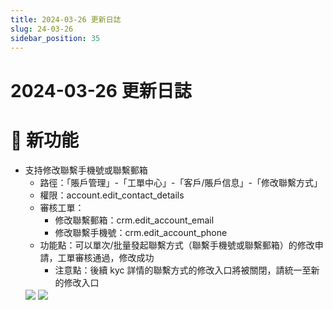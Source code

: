 ```yaml
---
title: 2024-03-26 更新日誌
slug: 24-03-26
sidebar_position: 35
---
```



# 2024-03-26 更新日誌

# 🎉 新功能

- 支持修改聯繫手機號或聯繫郵箱
    - 路徑：「賬戶管理」-「工單中心」-「客戶/賬戶信息」-「修改聯繫方式」
    - 權限：account.edit_contact_details
    - 審核工單：
        - 修改聯繫郵箱：crm.edit_account_email
        - 修改聯繫手機號：crm.edit_account_phone
    - 功能點：可以單次/批量發起聯繫方式（聯繫手機號或聯繫郵箱）的修改申請，工單審核通過，修改成功
        - 注意點：後續 kyc 詳情的聯繫方式的修改入口將被關閉，請統一至新的修改入口
    <img src="/assets/IPURbCKYdo5UkSx5RZich78Fnod.png" src-width="2434" src-height="1374" align="center"/>
    <img src="/assets/VbJmb7149ouP8dxmDaocDcRBnse.png" src-width="2464" src-height="1378" align="center"/>
    
